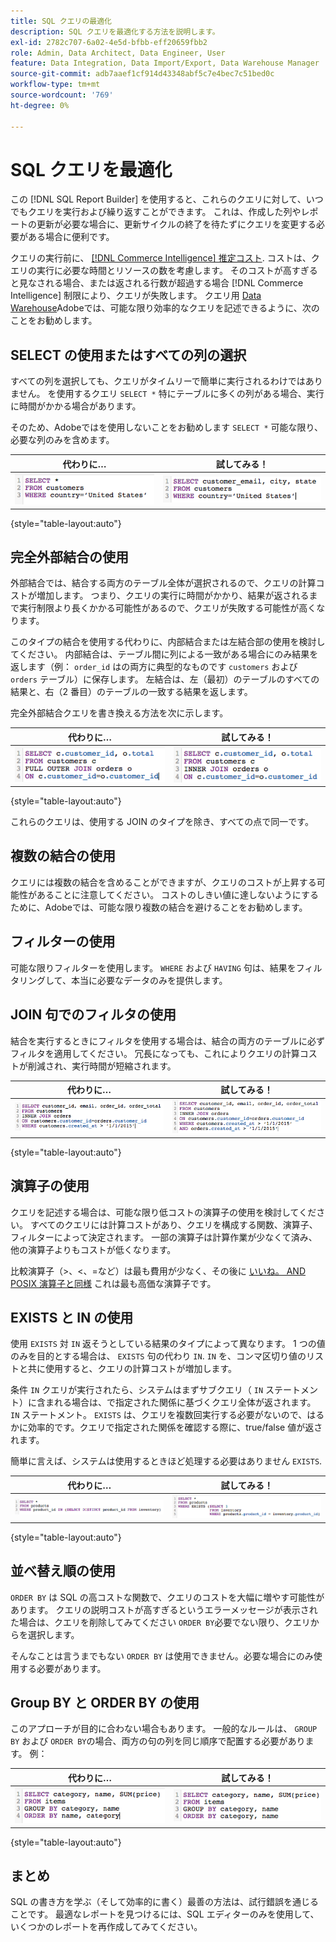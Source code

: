 ```yaml
---
title: SQL クエリの最適化
description: SQL クエリを最適化する方法を説明します。
exl-id: 2782c707-6a02-4e5d-bfbb-eff20659fbb2
role: Admin, Data Architect, Data Engineer, User
feature: Data Integration, Data Import/Export, Data Warehouse Manager
source-git-commit: adb7aaef1cf914d43348abf5c7e4bec7c51bed0c
workflow-type: tm+mt
source-wordcount: '769'
ht-degree: 0%

---
```


# SQL クエリを最適化

この [!DNL SQL Report Builder] を使用すると、これらのクエリに対して、いつでもクエリを実行および繰り返すことができます。 これは、作成した列やレポートの更新が必要な場合に、更新サイクルの終了を待たずにクエリを変更する必要がある場合に便利です。

クエリの実行前に、 [[!DNL Commerce Intelligence] 推定コスト](https://experienceleague.adobe.com/docs/commerce-knowledge-base/kb/troubleshooting/miscellaneous/sql-queries-explain-cost-errors.html). コストは、クエリの実行に必要な時間とリソースの数を考慮します。 そのコストが高すぎると見なされる場合、または返される行数が超過する場合 [!DNL Commerce Intelligence] 制限により、クエリが失敗します。 クエリ用 [Data Warehouse](../data-analyst/data-warehouse-mgr/tour-dwm.md)Adobeでは、可能な限り効率的なクエリを記述できるように、次のことをお勧めします。

## SELECT の使用またはすべての列の選択

すべての列を選択しても、クエリがタイムリーで簡単に実行されるわけではありません。 を使用するクエリ `SELECT *` 特にテーブルに多くの列がある場合、実行に時間がかかる場合があります。

そのため、Adobeではを使用しないことをお勧めします `SELECT *` 可能な限り、必要な列のみを含めます。

| **代わりに…** | **試してみる！** |
|-----|-----|
| ![](../../mbi/assets/Select_all_1.png) | ![](../../mbi/assets/Select_all_2.png) |

{style="table-layout:auto"}

## 完全外部結合の使用

外部結合では、結合する両方のテーブル全体が選択されるので、クエリの計算コストが増加します。 つまり、クエリの実行に時間がかかり、結果が返されるまで実行制限より長くかかる可能性があるので、クエリが失敗する可能性が高くなります。

このタイプの結合を使用する代わりに、内部結合または左結合部の使用を検討してください。 内部結合は、テーブル間に列による一致がある場合にのみ結果を返します（例： `order_id` はの両方に典型的なものです `customers` および `orders` テーブル）に保存します。 左結合は、左（最初）のテーブルのすべての結果と、右（2 番目）のテーブルの一致する結果を返します。

完全外部結合クエリを書き換える方法を次に示します。

| **代わりに…** | **試してみる！** |
|-----|-----|
| ![](../../mbi/assets/Full_Outer_Join_1.png) | ![](../../mbi/assets/Full_Outer_Join_2.png) |

{style="table-layout:auto"}

これらのクエリは、使用する JOIN のタイプを除き、すべての点で同一です。

## 複数の結合の使用

クエリには複数の結合を含めることができますが、クエリのコストが上昇する可能性があることに注意してください。 コストのしきい値に達しないようにするために、Adobeでは、可能な限り複数の結合を避けることをお勧めします。

## フィルターの使用

可能な限りフィルターを使用します。 `WHERE` および `HAVING` 句は、結果をフィルタリングして、本当に必要なデータのみを提供します。

## JOIN 句でのフィルタの使用

結合を実行するときにフィルタを使用する場合は、結合の両方のテーブルに必ずフィルタを適用してください。 冗長になっても、これによりクエリの計算コストが削減され、実行時間が短縮されます。

| **代わりに…** | **試してみる！** |
|-----|-----|
| ![](../../mbi/assets/Join_filters_1.png) | ![](../../mbi/assets/Join_filters_2.png) |

{style="table-layout:auto"}

## 演算子の使用

クエリを記述する場合は、可能な限り低コストの演算子の使用を検討してください。 すべてのクエリには計算コストがあり、クエリを構成する関数、演算子、フィルターによって決定されます。 一部の演算子は計算作業が少なくて済み、他の演算子よりもコストが低くなります。

比較演算子（>、&lt;、=など）は最も費用が少なく、その後に [いいね。 AND POSIX 演算子と同様](https://www.postgresql.org/docs/9.5/functions-matching.html) これは最も高価な演算子です。

## EXISTS と IN の使用

使用 `EXISTS` 対 `IN` 返そうとしている結果のタイプによって異なります。 1 つの値のみを目的とする場合は、 `EXISTS` 句の代わり `IN`. `IN` を、コンマ区切り値のリストと共に使用すると、クエリの計算コストが増加します。

条件 `IN` クエリが実行されたら、システムはまずサブクエリ（ `IN` ステートメント）に含まれる場合は、で指定された関係に基づくクエリ全体が返されます。 `IN` ステートメント。 `EXISTS` は、クエリを複数回実行する必要がないので、はるかに効率的です。クエリで指定された関係を確認する際に、true/false 値が返されます。

簡単に言えば、システムは使用するときほど処理する必要はありません `EXISTS`.

| **代わりに…** | **試してみる！** |
|-----|-----|
| ![](../../mbi/assets/Exists_1.png) | ![](../../mbi/assets/Exists_2.png) |

{style="table-layout:auto"}

## 並べ替え順の使用

`ORDER BY` は SQL の高コストな関数で、クエリのコストを大幅に増やす可能性があります。 クエリの説明コストが高すぎるというエラーメッセージが表示された場合は、クエリを削除してみてください `ORDER BY`必要でない限り、クエリからを選択します。

そんなことは言うまでもない `ORDER BY` は使用できません。必要な場合にのみ使用する必要があります。

## Group BY と ORDER BY の使用

このアプローチが目的に合わない場合もあります。 一般的なルールは、 `GROUP BY` および `ORDER BY`の場合、両方の句の列を同じ順序で配置する必要があります。 例：

| **代わりに…** | **試してみる！** |
|-----|-----|
| ![](../../mbi/assets/Group_by_2.png) | ![](../../mbi/assets/Group_by_1.png) |

{style="table-layout:auto"}

## まとめ

SQL の書き方を学ぶ（そして効率的に書く）最善の方法は、試行錯誤を通じることです。 最適なレポートを見つけるには、SQL エディターのみを使用して、いくつかのレポートを再作成してみてください。
